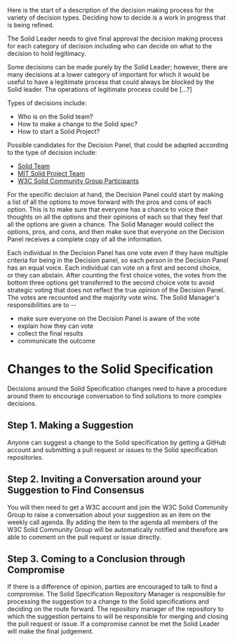 Here is the start of a description of the decision making process for the variety of decision types. Deciding how to decide is a work in progress that is being refined. 

The Solid Leader needs to give final approval the decision making process for each category of decision including who can decide on what to the decision to hold legitimacy. 

Some decisions can be made purely by the Solid Leader; however, there are many decisions at a lower category of important for which it would be useful to have a legitimate process that could always be blocked by the Solid leader. The operations of legitimate process could be [...?]

Types of decisions include: 
* Who is on the Solid team? 
* How to make a change to the Solid spec? 
* How to start a Solid Project? 
 
Possible candidates for the Decision Panel, that could be adapted according to the type of decision include: 
* [Solid Team](https://github.com/solid/information/blob/master/solid-team.md)
* [MIT Solid Project Team](https://solid.mit.edu) 
* [W3C Solid Community Group Participants](https://www.w3.org/community/solid/participants)

For the specific decision at hand, the Decision Panel could start by making a list of all the options to move forward with the pros and cons of each option. This is to make sure that everyone has a chance to voice their thoughts on all the options and their opinions of each so that they feel that all the options are given a chance. The Solid Manager would collect the options, pros, and cons, and then make sure that everyone on the Decision Panel receives a complete copy of all the information. 

Each individual in the Decision Panel has one vote even if they have multiple criteria for being in the Decision panel, so each person in the Decision Panel has an equal voice. Each individual can vote on a first and second choice, or they can abstain. After counting the first choice votes, the votes from the bottom three options get transferred to the second choice vote to avoid strategic voting that does not reflect the true opinion of the Decision Panel. The votes are recounted and the majority vote wins. The Solid Manager's responsibilities are to -- 
* make sure everyone on the Decision Panel is aware of the vote
* explain how they can vote
* collect the final results
* communicate the outcome

# Changes to the Solid Specification 
Decisions around the Solid Specification changes need to have a procedure around them to encourage conversation to find solutions to more complex decisions. 

## Step 1. Making a Suggestion 
Anyone can suggest a change to the Solid specification by getting a GitHub account and submitting a pull request or issues to the Solid specification repositories. 

## Step 2. Inviting a Conversation around your Suggestion to Find Consensus
You will then need to get a W3C account and join the W3C Solid Community Group to raise a conversation about your suggestion as an item on the weekly call agenda. By adding the item to the agenda all members of the W3C Solid Community Group will be automatically notified and therefore are able to comment on the pull request or issue directly. 

## Step 3. Coming to a Conclusion through Compromise  
If there is a difference of opinion, parties are encouraged to talk to find a compromise. The Solid Specification Repository Manager is responsible for processing the suggestion to a change to the Solid specifications and deciding on the route forward. The repository manager of the repository to which the suggestion pertains to will be responsible for merging and closing the pull request or issue.  If a compromise cannot be met the Solid Leader will make the final judgement.
